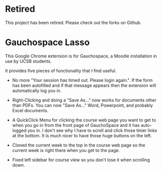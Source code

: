 # Retired

This project has been retired. Please check out the forks on Github. 

# Gauchospace Lasso

This Google Chrome extension is for Gauchospace, a Moodle installation in use
by UCSB students.

It provides five pieces of functionality that I find useful. 

* No more "Your session has timed out.  Please login again.". If the form has
  been autofilled and if that message appears then the extension will
  automatically log you in. 

* Right-Clicking and doing a "Save As..." now works for documents other than
  PDFs. You can now "Save As..." Word, Powerpoint, and probably Excel
  documents. 

* A QuickClick Menu for clicking the course web page you want to get to when
  you go in from the front page of GauchoSpace and it has auto-logged you in.
  I don't see why I have to scroll and click those tinier links at the bottom.
  It is much nicer to have those huge buttons on the left.

* Cloned the current week to the top in the course web page 
  so the current week is right there when you get to the page.

* Fixed left sidebar for course view so you don't lose it when scrolling down.
